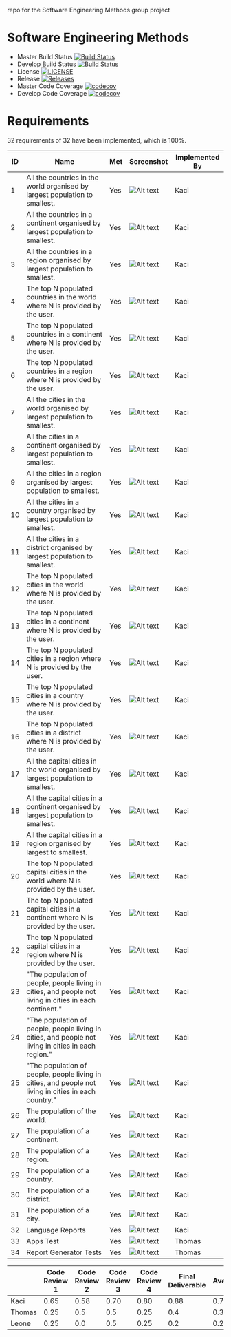 repo for the Software Engineering Methods group project

# Software Engineering Methods

- Master Build Status [![Build Status](https://travis-ci.org/kaciyanova/SEMGroupProject.svg?branch=master)](https://travis-ci.org/kaciyanova/SEMGroupProject)
- Develop Build Status [![Build Status](https://travis-ci.org/kaciyanova/SEMGroupProject.svg?branch=develop)](https://travis-ci.org/kaciyanova/SEMGroupProject)
- License [![LICENSE](https://img.shields.io/github/license/kaciyanova/SEMGroupProject.svg?style=flat-square)](https://github.com/kaciyanova/SEMGroupProject/blob/master/LICENSE)
- Release [![Releases](https://img.shields.io/github/release/kaciyanova/SEMGroupProject/all.svg?style=flat-square)](https://github.com/kaciyanova/SEMGroupProject/releases)
- Master Code Coverage [![codecov](https://codecov.io/gh/kaciyanova/SEMGroupProject/branch/master/graph/badge.svg)](https://codecov.io/gh/kaciyanova/SEMGroupProject)
- Develop Code Coverage [![codecov](https://codecov.io/gh/kaciyanova/SEMGroupProject/branch/develop/graph/badge.svg)](https://codecov.io/gh/kaciyanova/SEMGroupProject)

# Requirements

32 requirements of 32 have been implemented, which is 100%.

| ID | Name                                                                                                    | Met | Screenshot | Implemented By | 
|----|---------------------------------------------------------------------------------------------------------|-----|------------|----------------| 
| 1  | All the countries in the world organised by largest population to smallest.                             | Yes |          ![Alt text](/Screenshots/1.png?raw=true)  | Kaci           | 
| 2  | All the countries in a continent organised by largest population to smallest.                           | Yes |          ![Alt text](/Screenshots/2.png?raw=true)  | Kaci           | 
| 3  | All the countries in a region organised by largest population to smallest.                              | Yes |           ![Alt text](/Screenshots/3.png?raw=true) | Kaci           | 
| 4  | The top N populated countries in the world where N is provided by the user.                             | Yes |           ![Alt text](/Screenshots/4.png?raw=true) | Kaci           | 
| 5  | The top N populated countries in a continent where N is provided by the user.                           | Yes |          ![Alt text](/Screenshots/5.png?raw=true)  | Kaci           | 
| 6  | The top N populated countries in a region where N is provided by the user.                              | Yes |          ![Alt text](/Screenshots/6.png?raw=true)  | Kaci           | 
| 7  | All the cities in the world organised by largest population to smallest.                                | Yes |          ![Alt text](/Screenshots/7.png?raw=true)  | Kaci           | 
| 8  | All the cities in a continent organised by largest population to smallest.                              | Yes |           ![Alt text](/Screenshots/8.png?raw=true) | Kaci           | 
| 9  | All the cities in a region organised by largest population to smallest.                                 | Yes |           ![Alt text](/Screenshots/9.png?raw=true) | Kaci           | 
| 10 | All the cities in a country organised by largest population to smallest.                                | Yes |          ![Alt text](/Screenshots/10.png?raw=true)  | Kaci           | 
| 11 | All the cities in a district organised by largest population to smallest.                               | Yes |          ![Alt text](/Screenshots/11.png?raw=true)  | Kaci           | 
| 12 | The top N populated cities in the world where N is provided by the user.                                | Yes |           ![Alt text](/Screenshots/12.png?raw=true) | Kaci           | 
| 13 | The top N populated cities in a continent where N is provided by the user.                              | Yes |          ![Alt text](/Screenshots/13.png?raw=true)  | Kaci           | 
| 14 | The top N populated cities in a region where N is provided by the user.                                 | Yes |          ![Alt text](/Screenshots/14.png?raw=true)  | Kaci           | 
| 15 | The top N populated cities in a country where N is provided by the user.                                | Yes |           ![Alt text](/Screenshots/15.png?raw=true) | Kaci           | 
| 16 | The top N populated cities in a district where N is provided by the user.                               | Yes |           ![Alt text](/Screenshots/16.png?raw=true) | Kaci           | 
| 17 | All the capital cities in the world organised by largest population to smallest.                        | Yes |          ![Alt text](/Screenshots/17.png?raw=true)  | Kaci           | 
| 18 | All the capital cities in a continent organised by largest population to smallest.                      | Yes |          ![Alt text](/Screenshots/18.png?raw=true)  | Kaci           | 
| 19 | All the capital cities in a region organised by largest to smallest.                                    | Yes |           ![Alt text](/Screenshots/19.png?raw=true) | Kaci           | 
| 20 | The top N populated capital cities in the world where N is provided by the user.                        | Yes |           ![Alt text](/Screenshots/20.png?raw=true) | Kaci           | 
| 21 | The top N populated capital cities in a continent where N is provided by the user.                      | Yes |           ![Alt text](/Screenshots/21.png?raw=true) | Kaci           | 
| 22 | The top N populated capital cities in a region where N is provided by the user.                         | Yes |           ![Alt text](/Screenshots/22.png?raw=true) | Kaci           | 
| 23 | "The population of people, people living in cities, and people not living in cities in each continent." | Yes |           ![Alt text](/Screenshots/23.png?raw=true) | Kaci           | 
| 24 | "The population of people, people living in cities, and people not living in cities in each region."    | Yes |           ![Alt text](/Screenshots/24.png?raw=true) | Kaci           | 
| 25 | "The population of people, people living in cities, and people not living in cities in each country."   | Yes |           ![Alt text](/Screenshots/25.png?raw=true) | Kaci           | 
| 26 | The population of the world.                                                                            | Yes |           ![Alt text](/Screenshots/26.png?raw=true) | Kaci           | 
| 27 | The population of a continent.                                                                          | Yes |          ![Alt text](/Screenshots/27.png?raw=true)  | Kaci          | 
| 28 | The population of a region.                                                                             | Yes |          ![Alt text](/Screenshots/28.png?raw=true)  | Kaci          | 
| 29 | The population of a country.                                                                            | Yes |           ![Alt text](/Screenshots/29.png?raw=true) | Kaci           | 
| 30 | The population of a district.                                                                           | Yes |           ![Alt text](/Screenshots/30.png?raw=true) | Kaci           | 
| 31 | The population of a city.                                                                               | Yes |           ![Alt text](/Screenshots/31.png?raw=true) | Kaci           | 
| 32 | Language Reports                                                                                        | Yes |           ![Alt text](/Screenshots/32.png?raw=true) | Kaci           |                                                                            
| 33 | Apps Test                                                                                               | Yes |           ![Alt text](/Screenshots/screenshotst1.png?raw=true) | Thomas           |                                                                                                                            
| 34 | Report Generator Tests                                                                                  | Yes |           ![Alt text](/Screenshots/screenshotst2.png?raw=true) | Thomas           |                                                                     | 35 | Population Percentages Tests                                                                            | Yes |           ![Alt text](/Screenshots/screenshotst3.png?raw=true) | Thomas           |                                                                     | 36 | City Request Tests                                                                                      | Yes |           ![Alt text](/Screenshots/screenshotst1.png?raw=true) | Thomas           |                   



|      | Code Review 1 | Code Review 2 | Code Review 3 | Code Review 4 | Final Deliverable | Average |
|------|---------------|---------------|---------------|---------------|-------------------|-------|
| Kaci | 0.65 | 0.58 | 0.70 | 0.80 | 0.88 | 0.72 |
| Thomas | 0.25 | 0.5 | 0.5 | 0.25 | 0.4 | 0.38 |
| Leone | 0.25 | 0.0 | 0.5 | 0.25 | 0.2 | 0.24 |
